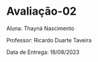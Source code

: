 # Avaliação-02

Aluna: Thayná Nascimento

Professor: Ricardo Duarte Taveira

Data de Entrega: 18/08/2023

